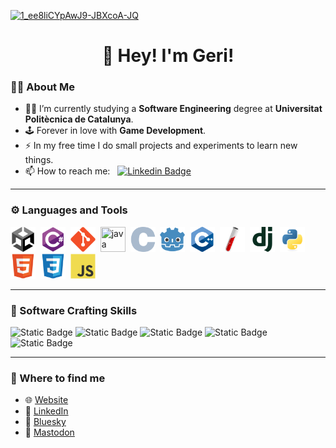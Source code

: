 [![1_ee8liCYpAwJ9-JBXcoA-JQ](https://github.com/GerardGascon/GerardGascon/assets/52170489/903f6b45-aeca-4d98-88a4-5d0bc5861e63)]()

<h1 align="center">👋 Hey! I'm Geri!</h1>

### 🧑‍💻&nbsp;About Me

- 🧑‍🎓 I’m currently studying a **Software Engineering** degree at **Universitat Politècnica de Catalunya**.
- 🕹️ Forever in love with **Game Development**.
- ⚡ In my free time I do small projects and experiments to learn new things.
- 📫 How to reach me: &nbsp; [![Linkedin Badge](https://img.shields.io/badge/-Gerard%20Gasc%C3%B3n-blue?style=flat&logo=Linkedin&logoColor=white)](https://www.linkedin.com/in/gerardgasconmoline)

---

### ⚙️&nbsp;Languages and Tools

<p>
<img src="https://github.com/devicons/devicon/blob/master/icons/unity/unity-original.svg" title="unity" alt="unity" width="40" height="40"/>&nbsp;
<img src="https://github.com/devicons/devicon/blob/master/icons/csharp/csharp-original.svg" title="csharp" alt="csharp" width="40" height="40"/>&nbsp;
<img src="https://github.com/devicons/devicon/blob/master/icons/git/git-original.svg" title="git" **alt="git" width="40" height="40"/>&nbsp;
<img src="https://cdn.jsdelivr.net/gh/devicons/devicon@latest/icons/java/java-original-wordmark.svg" title="java" **alt="java" width="40" height="40" />&nbsp;
<img src="https://github.com/devicons/devicon/blob/master/icons/c/c-original.svg" title="c" alt="c" width="40" height="40"/>&nbsp;
<img src="https://github.com/devicons/devicon/blob/master/icons/godot/godot-original.svg" title="godot" alt="godot" width="40" height="40"/>&nbsp;
<img src="https://github.com/devicons/devicon/blob/master/icons/cplusplus/cplusplus-original.svg" title="cplusplus"  alt="cplusplus" width="40" height="40"/>&nbsp;
<img src="https://github.com/devicons/devicon/blob/master/icons/jekyll/jekyll-original.svg" title="jekyll" alt="jekyll" width="40" height="40"/>&nbsp;
<img src="https://github.com/devicons/devicon/blob/master/icons/django/django-plain.svg" title="django" alt="django" width="40" height="40"/>&nbsp;
<img src="https://github.com/devicons/devicon/blob/master/icons/python/python-original.svg" title="python" alt="python" width="40" height="40"/>&nbsp;
<img src="https://github.com/devicons/devicon/blob/master/icons/html5/html5-original.svg" title="html5" alt="html5" width="40" height="40"/>&nbsp;
<img src="https://github.com/devicons/devicon/blob/master/icons/css3/css3-original.svg"  title="css3" alt="css3" width="40" height="40"/>&nbsp;
<img src="https://github.com/devicons/devicon/blob/master/icons/javascript/javascript-original.svg" title="javascript" alt="javascript" width="40" height="40"/>&nbsp;
</p>

---

### 🧠&nbsp;Software Crafting Skills

<p>
  <img alt="Static Badge" src="https://img.shields.io/badge/TDD-blueviolet?style=for-the-badge">
  <img alt="Static Badge" src="https://img.shields.io/badge/Pair%2FMob_Programming-crimson?style=for-the-badge">
  <img alt="Static Badge" src="https://img.shields.io/badge/Test_Automation-darkcyan?style=for-the-badge">
  <img alt="Static Badge" src="https://img.shields.io/badge/Refactoring-brown?style=for-the-badge">
  <img alt="Static Badge" src="https://img.shields.io/badge/Extreme%20Programming-darkolivegreen?style=for-the-badge">
</p>

---

### 🔗&nbsp;Where to find me

- 🌐&nbsp;[Website](https://gerardgascon.com/)
- 💼&nbsp;[LinkedIn](https://www.linkedin.com/in/gerardgasconmoline/)
- 🦋&nbsp;[Bluesky](https://bsky.app/profile/gerardgascon.com)
- 🦣&nbsp;[Mastodon](https://mastodon.gamedev.place/@geri)

